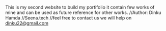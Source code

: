 This is my second website to build my portifolio it contain few works of mine and can be used as future reference for other works.
//Author: Dinku Hamda
//Seena.tech
//feel free to contact us we will help on dinku22@gmail.com

